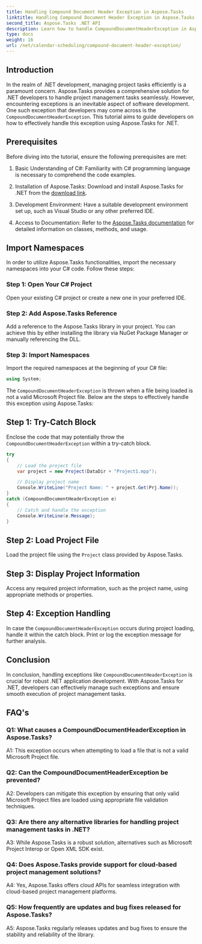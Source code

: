 ```yaml
---
title: Handling Compound Document Header Exception in Aspose.Tasks
linktitle: Handling Compound Document Header Exception in Aspose.Tasks
second_title: Aspose.Tasks .NET API
description: Learn how to handle CompoundDocumentHeaderException in Aspose.Tasks for .NET. Get step-by-step guidance with code examples.
type: docs
weight: 16
url: /net/calendar-scheduling/compound-document-header-exception/
---
```

## Introduction

In the realm of .NET development, managing project tasks efficiently is a paramount concern. Aspose.Tasks provides a comprehensive solution for .NET developers to handle project management tasks seamlessly. However, encountering exceptions is an inevitable aspect of software development. One such exception that developers may come across is the `CompoundDocumentHeaderException`. This tutorial aims to guide developers on how to effectively handle this exception using Aspose.Tasks for .NET.

## Prerequisites

Before diving into the tutorial, ensure the following prerequisites are met:

1. Basic Understanding of C#: Familiarity with C# programming language is necessary to comprehend the code examples.
   
2. Installation of Aspose.Tasks: Download and install Aspose.Tasks for .NET from the [download link](https://releases.aspose.com/tasks/net/).

3. Development Environment: Have a suitable development environment set up, such as Visual Studio or any other preferred IDE.

4. Access to Documentation: Refer to the [Aspose.Tasks documentation](https://reference.aspose.com/tasks/net/) for detailed information on classes, methods, and usage.

## Import Namespaces

In order to utilize Aspose.Tasks functionalities, import the necessary namespaces into your C# code. Follow these steps:

### Step 1: Open Your C# Project

Open your existing C# project or create a new one in your preferred IDE.

### Step 2: Add Aspose.Tasks Reference

Add a reference to the Aspose.Tasks library in your project. You can achieve this by either installing the library via NuGet Package Manager or manually referencing the DLL.

### Step 3: Import Namespaces

Import the required namespaces at the beginning of your C# file:

```csharp
using System;


```

The `CompoundDocumentHeaderException` is thrown when a file being loaded is not a valid Microsoft Project file. Below are the steps to effectively handle this exception using Aspose.Tasks:

## Step 1: Try-Catch Block

Enclose the code that may potentially throw the `CompoundDocumentHeaderException` within a try-catch block.

```csharp
try
{
    // Load the project file
    var project = new Project(DataDir + "Project1.mpp");

    // Display project name
    Console.WriteLine("Project Name: " + project.Get(Prj.Name));
}
catch (CompoundDocumentHeaderException e)
{
    // Catch and handle the exception
    Console.WriteLine(e.Message);
}
```

## Step 2: Load Project File

Load the project file using the `Project` class provided by Aspose.Tasks.

## Step 3: Display Project Information

Access any required project information, such as the project name, using appropriate methods or properties.

## Step 4: Exception Handling

In case the `CompoundDocumentHeaderException` occurs during project loading, handle it within the catch block. Print or log the exception message for further analysis.

## Conclusion

In conclusion, handling exceptions like `CompoundDocumentHeaderException` is crucial for robust .NET application development. With Aspose.Tasks for .NET, developers can effectively manage such exceptions and ensure smooth execution of project management tasks.

## FAQ's

### Q1: What causes a CompoundDocumentHeaderException in Aspose.Tasks?

A1: This exception occurs when attempting to load a file that is not a valid Microsoft Project file.

### Q2: Can the CompoundDocumentHeaderException be prevented?

A2: Developers can mitigate this exception by ensuring that only valid Microsoft Project files are loaded using appropriate file validation techniques.

### Q3: Are there any alternative libraries for handling project management tasks in .NET?

A3: While Aspose.Tasks is a robust solution, alternatives such as Microsoft Project Interop or Open XML SDK exist.

### Q4: Does Aspose.Tasks provide support for cloud-based project management solutions?

A4: Yes, Aspose.Tasks offers cloud APIs for seamless integration with cloud-based project management platforms.

### Q5: How frequently are updates and bug fixes released for Aspose.Tasks?

A5: Aspose.Tasks regularly releases updates and bug fixes to ensure the stability and reliability of the library.
